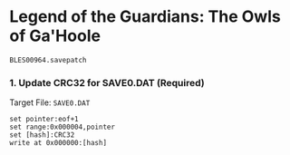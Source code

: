 #  Legend of the Guardians: The Owls of Ga'Hoole 

`BLES00964.savepatch`

### 1. Update CRC32 for SAVE0.DAT (Required)

Target File: `SAVE0.DAT`

```
set pointer:eof+1
set range:0x000004,pointer
set [hash]:CRC32
write at 0x000000:[hash]
```

